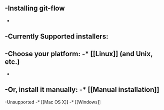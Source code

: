 -Installing git-flow
--------------------
-
-Currently Supported installers:
-
-Choose your platform:
-* [[Linux]] (and Unix, etc.)
-
-
-Or, install it manually:
-* [[Manual installation]]
-
-Unsupported
-* [[Mac OS X]]
-* [[Windows]]